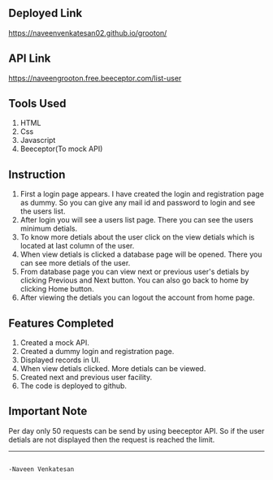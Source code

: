Deployed Link
-----
https://naveenvenkatesan02.github.io/grooton/

API Link
-------
https://naveengrooton.free.beeceptor.com/list-user

Tools Used
-----
1. HTML
2. Css
3. Javascript
4. Beeceptor(To mock API)

Instruction
-----
1. First a login page appears. I have created the login and registration page as dummy. So you can give any mail id and password to login and see the users list.
2. After login you will see a users list page. There you can see the users minimum detials.
3. To know more detials about the user click on the view detials which is located at last column of the user.
4. When view detials is clicked a database page will be opened. There you can see more detials of the user.
5. From database page you can view next or previous user's detials by clicking Previous and Next button. You can also go back to home by clicking Home button.
6. After viewing the detials you can logout the account from home page.

Features Completed
----
1. Created a mock API.
2. Created a dummy login and registration page.
3. Displayed records in UI.
4. When view detials clicked. More detials can be viewed.
5. Created next and previous user facility.
6. The code is deployed to github.

Important Note
-----
Per day only 50 requests can be send by using beeceptor API. So if the user detials are not displayed then the request is reached the limit.

-----
                                                                                     -Naveen Venkatesan
